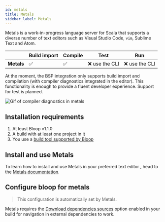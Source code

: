 ```yaml
---
id: metals
title: Metals
sidebar_label: Metals
---
```


Metals is a work-in-progress language server for Scala that supports a diverse number of text
editors such as Visual Studio Code, `vim`, Sublime Text and Atom.

|                              | Build import | Compile        | Test           | Run            |
| ---------------------------- | ------------ | -------------- | -------------- | -------------- |
| **Metals**                   | ✅           | ✅              | ❌ use the CLI | ❌ use the CLI |

At the moment, the BSP integration only supports build import and compilation (with compiler
diagnostics integrated in the editor). This functionality is enough to provide a fluent developer
experience. Support for test is planned.

![Gif of compiler diagnostics in metals](assets/metals-compiler-diagnostics.gif)

## Installation requirements

1. At least Bloop v1.1.0
1. A build with at least one project in it
1. You use a [build tool supported by Bloop](build-tools/overview.md)

## Install and use Metals

To learn how to install and use Metals in your preferred text editor , head to the [Metals
documentation](https://scalameta.org/metals/docs/editors/overview.html).

## Configure bloop for metals

> This configuration is automatically set by Metals.

Metals requires the [Download dependencies
sources](build-tools/sbt.md#download-dependencies-sources) option enabled in your build for
navigation in external dependencies to work.
